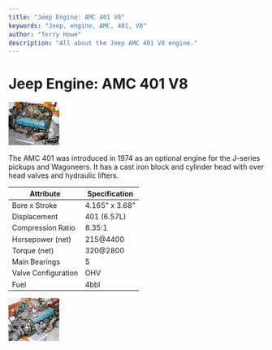```yaml
---
title: "Jeep Engine: AMC 401 V8"
keywords: "Jeep, engine, AMC, 401, V8"
author: "Terry Howe"
description: "All about the Jeep AMC 401 V8 engine."
---
```

# Jeep Engine: AMC 401 V8

[![AMC 401](../../img/engine/amc40101_.jpg)](../../img/engine/amc40101.jpg)

The AMC 401 was introduced in 1974 as an optional engine for the J-series pickups and Wagoneers. It has a cast iron block and cylinder head with over head valves and hydraulic lifters.

| Attribute           | Specification  |
|---------------------|----------------|
| Bore x Stroke       | 4.165" x 3.68" |
| Displacement        | 401 (6.57L)    |
| Compression Ratio   | 8.35:1         |
| Horsepower (net)    | 215@4400       |
| Torque (net)        | 320@2800       |
| Main Bearings       | 5              |
| Valve Configuration | OHV            |
| Fuel                | 4bbl           |
[![AMC 401](../../img/engine/amc40102_.jpg)](../../img/engine/amc40102.jpg)